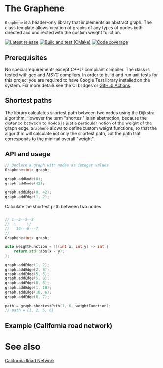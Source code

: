 # The Graphene

`Graphene` is a header-only library that implements an abstract graph. The class template allows
creation of graphs of any types of nodes both directed and undirected with
the custom weight function.

[![Latest release](https://img.shields.io/github/v/release/vahancho/graphene?include_prereleases)](https://github.com/vahancho/graphene/releases)
[![Build and test (CMake)](https://github.com/vahancho/graphene/actions/workflows/cmake.yml/badge.svg)](https://github.com/vahancho/graphene/actions/workflows/cmake.yml)
[![Code coverage](https://codecov.io/gh/vahancho/graphene/graph/badge.svg?token=YLMFIEZBGG)](https://codecov.io/gh/vahancho/graphene)

## Prerequisites

No special requirements except *C++17* compliant compiler. The class is tested with
*gcc* and *MSVC* compilers. In order to build and run unit tests
for this project you are required to have Google Test library installed on the system.
For more details see the CI badges or [GitHub Actions](https://github.com/vahancho/graphene/actions).

## Shortest paths

The library calculates shortest path between two nodes using the Dijkstra algorithm.
However the term "shortest" is an abstraction, because the distance between
to nodes is just a particular notion of the weight of the graph edge. `Graphene`
allows to define custom weight functions, so that the algorithm will calculate
not only the shortest path, but the path that corresponds to the minimal overall
"weight".

## API and usage

```cpp
// Declare a graph with nodes as integer values
Graphene<int> graph;

graph.addNode(0);
graph.addNode(42);

graph.addEdge(0, 42);
graph.addEdge(1, 2);

```

Calculate the shortest path between two nodes

```cpp

// 1--2--5--8
//  \     \/
//   10---6---7
//
Graphene<int> graph;

auto weightFunction = [](int x, int y) -> int {
    return std::abs(x - y);
};

graph.addEdge(1, 2);
graph.addEdge(2, 5);
graph.addEdge(5, 6);
graph.addEdge(5, 8);
graph.addEdge(8, 6);
graph.addEdge(1, 10);
graph.addEdge(10, 6);
graph.addEdge(6, 7);

path = graph.shortestPath(1, 6, weightFunction);
// path = {1, 2, 5, 6}

```

## Example (California road network)

# See also

[California Road Network](https://users.cs.utah.edu/~lifeifei/SpatialDataset.htm)
